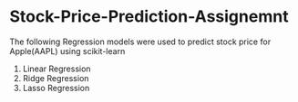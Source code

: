 # Stock-Price-Prediction-Assignemnt
The following Regression models were used to predict stock price for Apple(AAPL) using scikit-learn
1. Linear Regression
2. Ridge Regression
3. Lasso Regression
